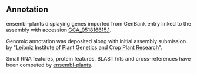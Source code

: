 **Annotation**
----------

ensembl-plants displaying genes imported from GenBank entry linked to the assembly with accession [GCA\_951816615.1](http://www.ebi.ac.uk/ena/data/view/GCA_951816615.1).

Genomic annotation was deposited along with initial assembly submission by ["Leibniz Institute of Plant Genetics and Crop Plant Research"](URL_GOES_HERE).

Small RNA features, protein features, BLAST hits and cross-references have been
computed by [ensembl-plants](https://plants.ensembl.org/info/genome/annotation/index.html).
